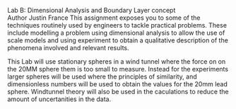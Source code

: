 Lab B: Dimensional Analysis and Boundary Layer concept  
Author Justin France
This assignment exposes you to some of the techniques routinely used by engineers to tackle practical 
problems. These include modelling a problem using dimensional analysis to allow the use of scale 
models and using experiment to obtain a qualitative description of the phenomena involved and 
relevant results. 

This Lab will use stationary spheres in a wind tunnel where the force on on the 20MM sphere them is too small to measure.
Instead for the experiments larger spheres will be used where the principles of similarity, and dimensionless numbers will be
used to obtain the values for the 20mm lead sphere. Windtunnel theory will also be used in the caculations to reduce the amount
of uncertanities in the data.
